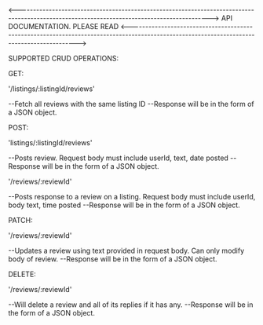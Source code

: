 <------------------------------------------------------------------------------------------------------------------------------------------->
API DOCUMENTATION. PLEASE READ
<------------------------------------------------------------------------------------------------------------------------------------------->

SUPPORTED CRUD OPERATIONS:

GET:

'/listings/:listingId/reviews'

--Fetch all reviews with the same listing ID
--Response will be in the form of a JSON object.

POST:

'listings/:listingId/reviews'

--Posts review. Request body must include userId, text, date posted
--Response will be in the form of a JSON object.

'/reviews/:reviewId'

--Posts response to a review on a listing. Request body must include userId, body text, time posted
--Response will be in the form of a JSON object.

PATCH:

'/reviews/:reviewId'

--Updates a review using text provided in request body. Can only modify body of review.
--Response will be in the form of a JSON object.

DELETE:

'/reviews/:reviewId'

--Will delete a review and all of its replies if it has any.
--Response will be in the form of a JSON object.

